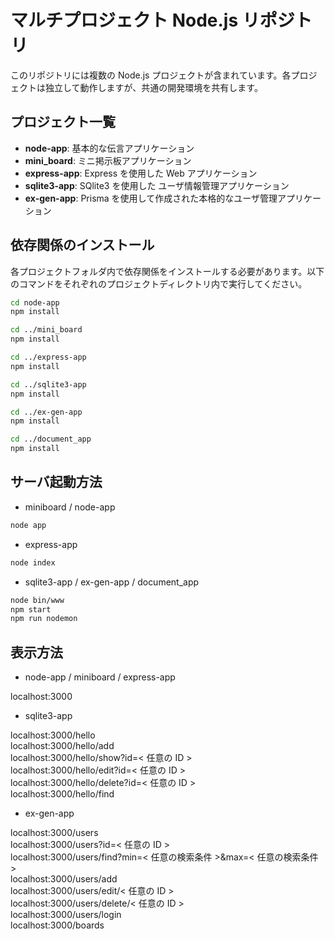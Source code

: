 # マルチプロジェクト Node.js リポジトリ

このリポジトリには複数の Node.js プロジェクトが含まれています。各プロジェクトは独立して動作しますが、共通の開発環境を共有します。

## プロジェクト一覧

- **node-app**: 基本的な伝言アプリケーション
- **mini_board**: ミニ掲示板アプリケーション
- **express-app**: Express を使用した Web アプリケーション
- **sqlite3-app**: SQlite3 を使用した ユーザ情報管理アプリケーション
- **ex-gen-app**: Prisma を使用して作成された本格的なユーザ管理アプリケーション

## 依存関係のインストール

各プロジェクトフォルダ内で依存関係をインストールする必要があります。以下のコマンドをそれぞれのプロジェクトディレクトリ内で実行してください。

```bash
cd node-app
npm install

cd ../mini_board
npm install

cd ../express-app
npm install

cd ../sqlite3-app
npm install

cd ../ex-gen-app
npm install

cd ../document_app
npm install
```

## サーバ起動方法

- miniboard / node-app

```bash
node app
```

- express-app

```bash
node index
```

- sqlite3-app / ex-gen-app / document_app

```bash
node bin/www
npm start
npm run nodemon
```

## 表示方法

- node-app / miniboard / express-app

localhost:3000

- sqlite3-app

localhost:3000/hello
<br>
localhost:3000/hello/add
<br>
localhost:3000/hello/show?id=< 任意の ID >
<br>
localhost:3000/hello/edit?id=< 任意の ID >
<br>
localhost:3000/hello/delete?id=< 任意の ID >
<br>
localhost:3000/hello/find

- ex-gen-app

localhost:3000/users
<br>
localhost:3000/users?id=< 任意の ID >
<br>
localhost:3000/users/find?min=< 任意の検索条件 >&max=< 任意の検索条件 >
<br>
localhost:3000/users/add
<br>
localhost:3000/users/edit/< 任意の ID >
<br>
localhost:3000/users/delete/< 任意の ID >
<br>
localhost:3000/users/login
<br>
localhost:3000/boards
